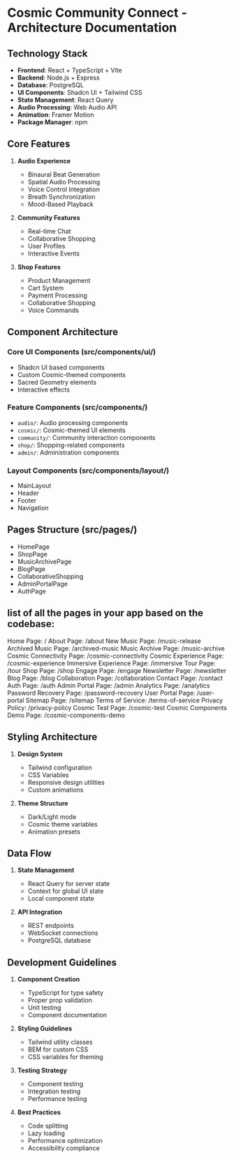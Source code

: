 # Cosmic Community Connect - Architecture Documentation

## Technology Stack

- **Frontend**: React + TypeScript + Vite
- **Backend**: Node.js + Express
- **Database**: PostgreSQL
- **UI Components**: Shadcn UI + Tailwind CSS
- **State Management**: React Query
- **Audio Processing**: Web Audio API
- **Animation**: Framer Motion
- **Package Manager**: npm

## Core Features

1. **Audio Experience**
   - Binaural Beat Generation
   - Spatial Audio Processing
   - Voice Control Integration
   - Breath Synchronization
   - Mood-Based Playback

2. **Community Features**
   - Real-time Chat
   - Collaborative Shopping
   - User Profiles
   - Interactive Events

3. **Shop Features**
   - Product Management
   - Cart System
   - Payment Processing
   - Collaborative Shopping
   - Voice Commands

## Component Architecture

### Core UI Components (src/components/ui/)
- Shadcn UI based components
- Custom Cosmic-themed components
- Sacred Geometry elements
- Interactive effects

### Feature Components (src/components/)
- `audio/`: Audio processing components
- `cosmic/`: Cosmic-themed UI elements
- `community/`: Community interaction components
- `shop/`: Shopping-related components
- `admin/`: Administration components

### Layout Components (src/components/layout/)
- MainLayout
- Header
- Footer
- Navigation

## Pages Structure (src/pages/)
- HomePage
- ShopPage
- MusicArchivePage
- BlogPage
- CollaborativeShopping
- AdminPortalPage
- AuthPage
## list of all the pages in your app based on the codebase:

 Home Page: /
 About Page: /about
 New Music Page: /music-release
 Archived Music Page: /archived-music
 Music Archive Page: /music-archive
 Cosmic Connectivity Page: /cosmic-connectivity
 Cosmic Experience Page: /cosmic-experience
 Immersive Experience Page: /immersive
 Tour Page: /tour
 Shop Page: /shop
 Engage Page: /engage
 Newsletter Page: /newsletter
 Blog Page: /blog
 Collaboration Page: /collaboration
 Contact Page: /contact
 Auth Page: /auth
 Admin Portal Page: /admin
 Analytics Page: /analytics
 Password Recovery Page: /password-recovery
 User Portal Page: /user-portal
 Sitemap Page: /sitemap
 Terms of Service: /terms-of-service
 Privacy Policy: /privacy-policy
 Cosmic Test Page: /cosmic-test
 Cosmic Components Demo Page: /cosmic-components-demo


## Styling Architecture

1. **Design System**
   - Tailwind configuration
   - CSS Variables
   - Responsive design utilities
   - Custom animations

2. **Theme Structure**
   - Dark/Light mode
   - Cosmic theme variables
   - Animation presets

## Data Flow

1. **State Management**
   - React Query for server state
   - Context for global UI state
   - Local component state

2. **API Integration**
   - REST endpoints
   - WebSocket connections
   - PostgreSQL database

## Development Guidelines

1. **Component Creation**
   - TypeScript for type safety
   - Proper prop validation
   - Unit testing
   - Component documentation

2. **Styling Guidelines**
   - Tailwind utility classes
   - BEM for custom CSS
   - CSS variables for theming

3. **Testing Strategy**
   - Component testing
   - Integration testing
   - Performance testing

4. **Best Practices**
   - Code splitting
   - Lazy loading
   - Performance optimization
   - Accessibility compliance